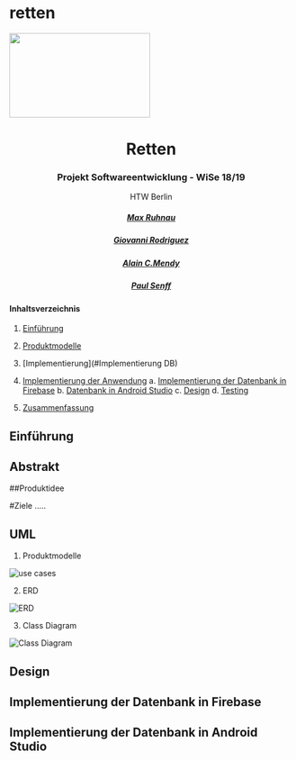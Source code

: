 # retten
<img height="150px" width="250px" src="https://upload.wikimedia.org/wikipedia/commons/thumb/7/7e/Logo_HTW_Berlin.svg/2000px-Logo_HTW_Berlin.svg.png"/>

<div align="center">
        <center>
        
# Retten

### Projekt Softwareentwicklung - WiSe 18/19 

HTW Berlin



##### [Max Ruhnau](https://github.com/MaxArne) 

##### [Giovanni Rodriguez](https://github.com/whiterabbit-ce) 

##### [Alain C.Mendy](https://github.com/amendy) 

##### [Paul Senff]() 

</center>
</div>




#### Inhaltsverzeichnis

1. [Einführung](#introduction)
2. [Produktmodelle](#Modellierung)

3. [Implementierung](#Implementierung DB)
4. [Implementierung der Anwendung](#db)
   a. [Implementierung der Datenbank in Firebase](#dbFirebase)
   b. [Datenbank in Android Studio](#dbAndroidStudio)
   c. [Design](#Design)
   d. [Testing](#Test)
       
5. [Zusammenfassung](#Fazit)



## Einführung <a name="introduction"></a>

## Abstrakt

##Produktidee

#Ziele 
.....

## UML

1. Produktmodelle

![use cases](https://i.imgur.com/...)

2. ERD

![ERD](https://i.imgur.com/...)

3. Class Diagram

![Class Diagram](https://i.imgur.com/...)



## Design <a name="Design"></a>

## Implementierung der Datenbank in Firebase <a name="dbFirebase"></a>







## Implementierung der Datenbank in Android Studio <a name="dbJava"></a>










